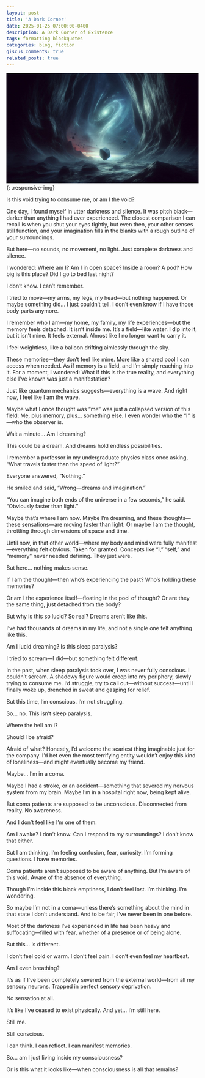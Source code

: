 ```yaml
---
layout: post
title: 'A Dark Corner'
date: 2025-01-25 07:00:00-0400
description: A Dark Corner of Existence
tags: formatting blockquotes
categories: blog, fiction
giscus_comments: true
related_posts: true
---
```


![Am I The Rock](/assets/img/rock-conciousness.png "Logo Title Text 1"){: .responsive-img}

Is this void trying to consume me, or am I the void?

One day, I found myself in utter darkness and silence. It was pitch black—darker than anything I had ever experienced. The closest comparison I can recall is when you shut your eyes tightly, but even then, your other senses still function, and your imagination fills in the blanks with a rough outline of your surroundings.

But here—no sounds, no movement, no light. Just complete darkness and silence.

I wondered: Where am I?
Am I in open space? Inside a room? A pod?
How big is this place? Did I go to bed last night?

I don’t know.
I can’t remember.

I tried to move—my arms, my legs, my head—but nothing happened.
Or maybe something did... I just couldn’t tell.
I don’t even know if I have those body parts anymore.

I remember who I am—my home, my family, my life experiences—but the memory feels detached. It isn’t inside me. It’s a field—like water. I dip into it, but it isn’t mine. It feels external. Almost like I no longer want to carry it.

I feel weightless, like a balloon drifting aimlessly through the sky.

These memories—they don’t feel like mine. More like a shared pool I can access when needed. As if memory is a field, and I’m simply reaching into it. For a moment, I wondered: What if this is the true reality, and everything else I’ve known was just a manifestation?

Just like quantum mechanics suggests—everything is a wave.
And right now, I feel like I am the wave.

Maybe what I once thought was “me” was just a collapsed version of this field:
Me, plus memory, plus... something else.
I even wonder who the “I” is—who the observer is.

Wait a minute...
Am I dreaming?

This could be a dream. And dreams hold endless possibilities.

I remember a professor in my undergraduate physics class once asking,
“What travels faster than the speed of light?”

Everyone answered, “Nothing.”

He smiled and said, “Wrong—dreams and imagination.”

“You can imagine both ends of the universe in a few seconds,” he said. “Obviously faster than light.”

Maybe that’s where I am now.
Maybe I’m dreaming, and these thoughts—these sensations—are moving faster than light.
Or maybe I am the thought, throttling through dimensions of space and time.

Until now, in that other world—where my body and mind were fully manifest—everything felt obvious. Taken for granted. Concepts like “I,” “self,” and “memory” never needed defining. They just were.

But here… nothing makes sense.

If I am the thought—then who’s experiencing the past? Who’s holding these memories?

Or am I the experience itself—floating in the pool of thought?
Or are they the same thing, just detached from the body?

But why is this so lucid? So real?
Dreams aren’t like this.

I’ve had thousands of dreams in my life, and not a single one felt anything like this.

Am I lucid dreaming?
Is this sleep paralysis?

I tried to scream—I did—but something felt different.

In the past, when sleep paralysis took over, I was never fully conscious. I couldn’t scream.
A shadowy figure would creep into my periphery, slowly trying to consume me.
I’d struggle, try to call out—without success—until I finally woke up, drenched in sweat and gasping for relief.

But this time, I’m conscious.
I’m not struggling.

So... no. This isn’t sleep paralysis.

Where the hell am I?

Should I be afraid?

Afraid of what?
Honestly, I’d welcome the scariest thing imaginable just for the company.
I’d bet even the most terrifying entity wouldn’t enjoy this kind of loneliness—and might eventually become my friend.

Maybe… I’m in a coma.

Maybe I had a stroke, or an accident—something that severed my nervous system from my brain.
Maybe I’m in a hospital right now, being kept alive.

But coma patients are supposed to be unconscious. Disconnected from reality. No awareness.

And I don’t feel like I’m one of them.

Am I awake? I don’t know.
Can I respond to my surroundings? I don’t know that either.

But I am thinking. I’m feeling confusion, fear, curiosity.
I’m forming questions. I have memories.

Coma patients aren’t supposed to be aware of anything.
But I’m aware of this void.
Aware of the absence of everything.

Though I’m inside this black emptiness, I don’t feel lost.
I’m thinking. I’m wondering.

So maybe I’m not in a coma—unless there’s something about the mind in that state I don’t understand.
And to be fair, I’ve never been in one before.

Most of the darkness I’ve experienced in life has been heavy and suffocating—filled with fear, whether of a presence or of being alone.

But this… is different.

I don’t feel cold or warm.
I don’t feel pain.
I don’t even feel my heartbeat.

Am I even breathing?

It’s as if I’ve been completely severed from the external world—from all my sensory neurons.
Trapped in perfect sensory deprivation.

No sensation at all.

It’s like I’ve ceased to exist physically.
And yet… I’m still here.

Still me.

Still conscious.

I can think. I can reflect. I can manifest memories.

So… am I just living inside my consciousness?

Or is this what it looks like—when consciousness is all that remains?